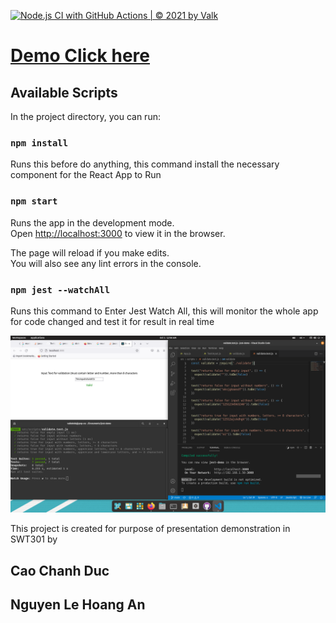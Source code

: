 [![Node.js CI with GitHub Actions | © 2021 by Valk](https://github.com/TheValkDokk/jest-demo/actions/workflows/node.js.yml/badge.svg)](https://github.com/TheValkDokk/jest-demo/actions/workflows/node.js.yml)


# [Demo Click here](https://thevalkdokk.github.io/jest-demo/)

## Available Scripts

In the project directory, you can run:

### `npm install`

Runs this before do anything, this command install the necessary component for the React App to Run

### `npm start`

Runs the app in the development mode.\
Open [http://localhost:3000](http://localhost:3000) to view it in the browser.

The page will reload if you make edits.\
You will also see any lint errors in the console.

### `npm jest --watchAll`

Runs this command to Enter Jest Watch All, this will monitor the whole app for code changed and test it for result in real time

![Screenshot of Test](https://github.com/TheValkDokk/jest-demo/blob/main/images/test.png)

This project is created for purpose of presentation demonstration in SWT301 by
## Cao Chanh Duc
## Nguyen Le Hoang An
## 
## 
## 